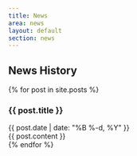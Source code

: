 ```yaml
---
title: News
area: news
layout: default
section: news
---
```


## News History

{% for post in site.posts %}
    <article>
        <h3 id="latest-news">{{ post.title }}</h3>
        <div class="date">{{ post.date | date: "%B %-d, %Y" }}</div>
        {{ post.content }}
    </article>
{% endfor %}

